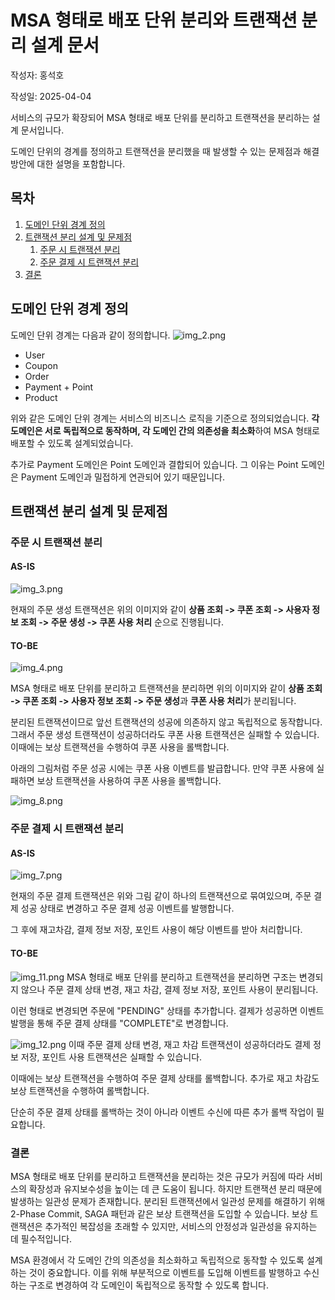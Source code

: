 # MSA 형태로 배포 단위 분리와 트랜잭션 분리 설계 문서

작성자: 홍석호

작성일: 2025-04-04

서비스의 규모가 확장되어 MSA 형태로 배포 단위를 분리하고 트랜잭션을 분리하는 설계 문서입니다.

도메인 단위의 경계를 정의하고 트랜잭션을 분리했을 때 발생할 수 있는 문제점과 해결 방안에 대한 설명을 포함합니다.

## 목차

1. [도메인 단위 경계 정의](#도메인-단위-경계-정의)
2. [트랜잭션 분리 설계 및 문제점](#트랜잭션-분리-설계-및-문제점)
    1. [주문 시 트랜잭션 분리](#주문-시-트랜잭션-분리)
    2. [주문 결제 시 트랜잭션 분리](#주문-결제-시-트랜잭션-분리)
5. [결론](#결론)

## 도메인 단위 경계 정의

도메인 단위 경계는 다음과 같이 정의합니다.
![img_2.png](img_2.png)

- User
- Coupon
- Order
- Payment + Point
- Product

위와 같은 도메인 단위 경계는 서비스의 비즈니스 로직을 기준으로 정의되었습니다.
**각 도메인은 서로 독립적으로 동작하며, 각 도메인 간의 의존성을 최소화**하여 MSA 형태로 배포할 수 있도록 설계되었습니다.

추가로 Payment 도메인은 Point 도메인과 결합되어 있습니다.
그 이유는 Point 도메인은 Payment 도메인과 밀접하게 연관되어 있기 때문입니다.

## 트랜잭션 분리 설계 및 문제점

### 주문 시 트랜잭션 분리

#### AS-IS

![img_3.png](img_3.png)

현재의 주문 생성 트랜잭션은 위의 이미지와 같이 **상품 조회 -> 쿠폰 조회 -> 사용자 정보 조회 -> 주문 생성 -> 쿠폰 사용 처리** 순으로 진행됩니다.

#### TO-BE

![img_4.png](img_4.png)

MSA 형태로 배포 단위를 분리하고 트랜잭션을 분리하면 위의 이미지와 같이 **상품 조회 -> 쿠폰 조회 -> 사용자 정보 조회 -> 주문 생성**과 **쿠폰 사용 처리**가 분리됩니다.

분리된 트랜잭션이므로 앞선 트랜잭션의 성공에 의존하지 않고 독립적으로 동작합니다.
그래서 주문 생성 트랜잭션이 성공하더라도 쿠폰 사용 트랜잭션은 실패할 수 있습니다.
이때에는 보상 트랜잭션을 수행하여 쿠폰 사용을 롤백합니다.

아래의 그림처럼 주문 성공 시에는 쿠폰 사용 이벤트를 발급합니다.
만약 쿠폰 사용에 실패하면 보상 트랜잭션을 사용하여 쿠폰 사용을 롤백합니다.

![img_8.png](img_8.png)


### 주문 결제 시 트랜잭션 분리
#### AS-IS

![img_7.png](img_7.png)

현재의 주문 결제 트랜잭션은 위와 그림 같이 하나의 트랜잭션으로 묶여있으며, 주문 결제 성공 상태로 변경하고 주문 결제 성공 이벤트를 발행합니다.

그 후에 재고차감, 결제 정보 저장, 포인트 사용이 해당 이벤트를 받아 처리합니다.



#### TO-BE
![img_11.png](img_11.png)
MSA 형태로 배포 단위를 분리하고 트랜잭션을 분리하면 구조는 변경되지 않으나 주문 결제 상태 변경, 재고 차감, 결제 정보 저장, 포인트 사용이 분리됩니다.

이런 형태로 변경되면 주문에 "PENDING" 상태를 추가합니다. 결제가 성공하면 이벤트 발행을 통해 주문 결제 상태를 "COMPLETE"로 변경합니다.

![img_12.png](img_12.png)
이때 주문 결제 상태 변경, 재고 차감 트랜잭션이 성공하더라도 결제 정보 저장, 포인트 사용 트랜잭션은 실패할 수 있습니다.

이때에는 보상 트랜잭션을 수행하여 주문 결제 상태를 롤백합니다. 추가로 재고 차감도 보상 트랜잭션을 수행하여 롤백합니다.

단순히 주문 결제 상태를 롤백하는 것이 아니라 이벤트 수신에 따른 추가 롤백 작업이 필요합니다.

### 결론
MSA 형태로 배포 단위를 분리하고 트랜잭션을 분리하는 것은 규모가 커짐에 따라 서비스의 확장성과 유지보수성을 높이는 데 큰 도움이 됩니다.
하지만 트랜잭션 분리 때문에 발생하는 일관성 문제가 존재합니다.
분리된 트랜잭션에서 일관성 문제를 해결하기 위해 2-Phase Commit, SAGA 패턴과 같은 보상 트랜잭션을 도입할 수 있습니다.
보상 트랜잭션은 추가적인 복잡성을 초래할 수 있지만, 서비스의 안정성과 일관성을 유지하는 데 필수적입니다.

MSA 환경에서 각 도메인 간의 의존성을 최소화하고 독립적으로 동작할 수 있도록 설계하는 것이 중요합니다.
이를 위해 부분적으로 이벤트를 도입해 이벤트를 발행하고 수신하는 구조로 변경하여 각 도메인이 독립적으로 동작할 수 있도록 합니다.